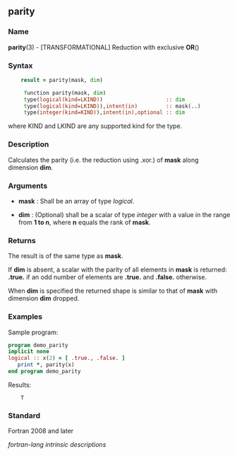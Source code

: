 ## parity

### **Name**

**parity**(3) - \[TRANSFORMATIONAL\] Reduction with exclusive **OR**()

### **Syntax**
```fortran
    result = parity(mask, dim)
```
```fortran
     function parity(mask, dim)
     type(logical(kind=LKIND))                    :: dim
     type(logical(kind=LKIND)),intent(in)         :: mask(..)
     type(integer(kind=KIND)),intent(in),optional :: dim
```
where KIND and LKIND are any supported kind for the type.

### **Description**

Calculates the parity (i.e. the reduction using .xor.) of __mask__ along
dimension __dim__.

### **Arguments**

  - __mask__
    : Shall be an array of type _logical_.

  - __dim__
    : (Optional) shall be a scalar of type _integer_ with a value in the
    range from __1 to n__, where __n__ equals the rank of __mask__.

### **Returns**

The result is of the same type as __mask__.

If __dim__ is absent, a scalar with the parity of all elements in __mask__
is returned: __.true.__ if an odd number of elements are __.true.__
and __.false.__ otherwise.

When __dim__ is specified the returned shape is similar to that of
__mask__ with dimension __dim__ dropped.

### **Examples**

Sample program:

```fortran
program demo_parity
implicit none
logical :: x(2) = [ .true., .false. ]
   print *, parity(x)
end program demo_parity
````

Results:

```text
    T
```

### **Standard**

Fortran 2008 and later

 _fortran-lang intrinsic descriptions_
